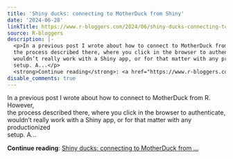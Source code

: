 ```yaml
---
title: 'Shiny ducks: connecting to MotherDuck from Shiny'
date: '2024-06-28'
linkTitle: https://www.r-bloggers.com/2024/06/shiny-ducks-connecting-to-motherduck-from-shiny/
source: R-bloggers
description: |-
  <p>In a previous post I wrote about how to connect to MotherDuck from R. However,<br />
  the process described there, where you click in the browser to authenticate,<br />
  wouldn’t really work with a Shiny app, or for that matter with any productionized<br />
  setup. A...</p>
  <strong>Continue reading</strong>: <a href="https://www.r-bloggers.com/2024/06/shiny-ducks-connecting-to-motherduck-from-shiny/">Shiny ducks: connecting to MotherDuck from ...
disable_comments: true
---
```

<p>In a previous post I wrote about how to connect to MotherDuck from R. However,<br />
the process described there, where you click in the browser to authenticate,<br />
wouldn’t really work with a Shiny app, or for that matter with any productionized<br />
setup. A...</p>
<strong>Continue reading</strong>: <a href="https://www.r-bloggers.com/2024/06/shiny-ducks-connecting-to-motherduck-from-shiny/">Shiny ducks: connecting to MotherDuck from ...
